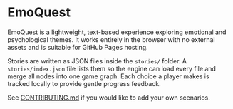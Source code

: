 # EmoQuest

EmoQuest is a lightweight, text-based experience exploring emotional and psychological themes. It works entirely in the browser with no external assets and is suitable for GitHub Pages hosting.

Stories are written as JSON files inside the `stories/` folder. A `stories/index.json` file lists them so the engine can load every file and merge all nodes into one game graph. Each choice a player makes is tracked locally to provide gentle progress feedback.

See [CONTRIBUTING.md](CONTRIBUTING.md) if you would like to add your own scenarios.
